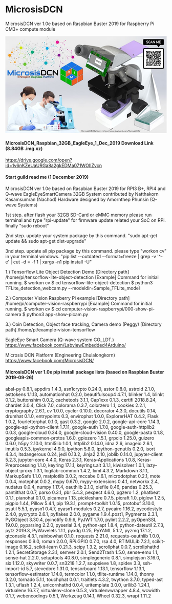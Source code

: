 # MicrosisDCN
MicrosisDCN ver 1.0e based on Raspbian Buster 2019 for Raspberry Pi CM3+ compute module

![](https://raw.githubusercontent.com/cyberthorn-zz/MicrosisDCN/master/MicrosisDCN_banner.jpg)

#### MicrosisDCN_Raspbian_32GB_EagleEye_1_Dec_2019 Download Link (8.84GB .img.xz)
https://drive.google.com/open?id=1v6nKZeUaURGa8a2gkEDMa071WOIIZvcn

#### Start guild read me (1 December 2019)

MicrosisDCN ver 1.0e based on Raspbian Buster 2019
for RPI3 B+, RPI4 and Q-wave EagleEyeSmartCamera 32GB
System contributed by Natthakorn Kasamsumran (Nachod)
Hardware designed by Amornthep Phunsin (Q-wave Systems)

1st step. after flash your 32GB SD-Card or eMMC memory
please run terminal and type "rpi-update" for firmware
update related your SoC on RPi. finally "sudo reboot"

2nd step. update your system package by this command.
"sudo apt-get update && sudo apt-get dist-upgrade"

3nd step. update all pip package by this command.
please type "workon cv" in your terminal windows.
"pip list --outdated --format=freeze | grep -v '^\-e' | cut -d = -f 1  | xargs -n1 pip install -U"

1.) Tensorflow Lite Object Detection Demo
    [Directory path] /home/pi/tensorflow-lite-object-detection
    [Example] Command for initial running.
    $ workon cv
    $ cd tensorflow-lite-object-detection
    $ python3 TFLite_detection_webcam.py --modeldir=Sample_TFLite_model

2.) Computer Vision Raspberry Pi example
    [Directory path] /home/pi/computer-vision-raspberrypi
    [Example] Command for initial running.
    $ workon cv
    $ cd computer-vision-raspberrypi/000-show-pi-camera
    $ python3 app-show-picam.py

3.) Coin Detection, Object face tracking, Camera demo (Peggy)
    [Directory path] /home/pi/example-vision-tensorflow

EagleEye Smart Camera (Q-wave system CO.,LDT.)
https://www.facebook.com/LabviewEmbedded4Arduino/

Microsis DCN Platform (Engineering Chulalongkorn)
https://www.facebook.com/MicrosisDCN/

#### MicrosisDCN ver 1.0e pip install package lists (based on Raspbian Buster 2019-09-26)
absl-py 0.8.1, appdirs 1.4.3, asn1crypto 0.24.0, astor 0.8.0, astroid  2.1.0, asttokens  1.1.13, automationhat 0.2.0, beautifulsoup4 4.7.1, blinker 1.4, blinkt 0.1.2, buttonshim 0.0.2, cachetools 3.1.1, Cap1xxx 0.1.3, certifi 2018.8.24, chardet 3.0.4, Click 7.0, colorama 0.3.7, colorzero 1.1, cookies 2.2.1, cryptography 2.6.1, cv 1.0.0, cycler 0.10.0, decorator 4.3.0, docutils 0.14, drumhat 0.1.0, entrypoints 0.3, envirophat 1.0.0, ExplorerHAT 0.4.2, Flask 1.0.2, fourletterphat 0.1.0, gast 0.3.2, google 2.0.2, google-api-core 1.14.3, google-api-python-client 1.7.11, google-auth 1.7.0, google-auth-httplib2 0.0.3, google-cloud 0.34.0, google-cloud-vision 0.40.0, google-pasta 0.1.8, googleapis-common-protos 1.6.0, gpiozero   1.5.1, grpcio 1.25.0, guizero 0.6.0, h5py 2.10.0, html5lib 1.0.1, httplib2 0.14.0, idna 2.6, imageio 2.6.1, imutils 0.5.3, ipykernel 4.9.0, ipython 5.8.0, ipython-genutils 0.2.0, isort 4.3.4, itsdangerous 0.24, jedi  0.13.2, Jinja2 2.10, joblib 0.14.0, jupyter-client 5.2.3, jupyter-core 4.4.0, Keras 2.3.1, Keras-Applications 1.0.8, Keras-Preprocessing 1.1.0, keyring 17.1.1, keyrings.alt 3.1.1, kiwisolver 1.0.1, lazy-object-proxy 1.3.1, logilab-common 1.4.2, lxml 4.3.2, Markdown 3.1.1, MarkupSafe 1.1.0, matplotlib 3.0.2, mccabe  0.6.1, microdotphat 0.2.1, mote 0.0.4, motephat 0.0.2, mypy 0.670, mypy-extensions 0.4.1, networkx  2.4, nudatus 0.0.4, numpy 1.17.4, oauthlib 2.1.0, olefile 0.46, pandas 0.25.3, pantilthat 0.0.7, parso 0.3.1, pbr 5.4.3, pexpect 4.6.0, pgzero 1.2, phatbeat 0.1.1, pianohat 0.1.0, picamera 1.13, pickleshare 0.7.5, picraft 1.0, piglow 1.2.5, pigpio 1.44, Pillow 5.4.1, pip 19.3.1, prompt-toolkit 1.0.15, protobuf  3.10.0, psutil 5.5.1, pyasn1 0.4.7, pyasn1-modules 0.2.7, pycairo 1.16.2, pycodestyle 2.4.0, pycrypto  2.6.1, pyflakes 2.0.0, pygame 1.9.4.post1, Pygments 2.3.1, PyGObject 3.30.4, pyinotify 0.9.6, PyJWT 1.7.0, pylint 2.2.2, pyOpenSSL 19.0.0, pyparsing 2.2.0, pyserial 3.4, python-apt 1.8.4, python-dateutil  2.7.3, pytz 2019.3, PyWavelets 1.1.1, pyxdg 0.25, PyYAML 5.1.2, pyzmq 17.1.2, qtconsole 4.3.1, rainbowhat 0.1.0, requests 2.21.0, requests-oauthlib 1.0.0, responses 0.9.0, roman 2.0.0, RPi.GPIO 0.7.0, rsa 4.0, RTIMULib 7.2.1, scikit-image 0.16.2, scikit-learn 0.21.3, scipy 1.3.2, scrollphat 0.0.7, scrollphathd  1.2.1, SecretStorage 2.3.1, semver 2.0.1, Send2Trash 1.5.0, sense-emu 1.1, sense-hat 2.2.0, setuptools 40.8.0, simplegeneric 0.8.1, simplejson 3.16.0, six 1.12.0, skywriter 0.0.7, sn3218 1.2.7, soupsieve 1.8, spidev 3.3, ssh-import-id 5.7, stevedore 1.31.0, tensorboard 1.13.1, tensorflow 1.13.1, tensorflow-estimator 1.14.0, termcolor 1.1.0, tflite-runtime 1.14.0, thonny 3.2.0, tornado 5.1.1, touchphat 0.0.1, traitlets 4.3.2, twython 3.7.0, typed-ast 1.3.1, uflash 1.2.4, unicornhathd 0.0.4, uritemplate 3.0.0, urllib3 1.24.1, virtualenv 16.7.7, virtualenv-clone 0.5.3, virtualenvwrapper 4.8.4, wcwidth 0.1.7, webencodings 0.5.1, Werkzeug 0.14.1, Wheel 0.32.3, wrapt 1.11.2  
